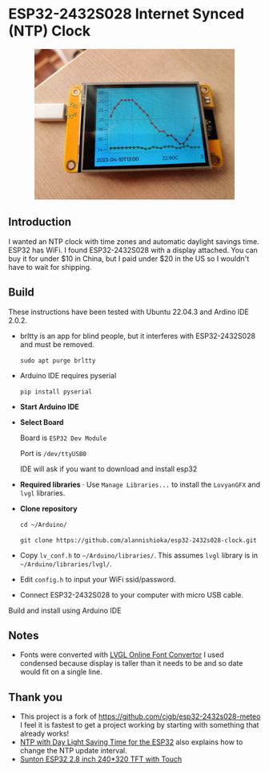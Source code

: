 # ESP32-2432S028 Internet Synced (NTP) Clock

<p align="center">
  <img src="./img/image.jpg" width="400"/>
</p>

## Introduction

I wanted an NTP clock with time zones and automatic daylight savings time.  ESP32 has WiFi.  I found ESP32-2432S028 with a display attached.  You can buy it for under $10 in China, but I paid under $20 in the US so I wouldn't have to wait for shipping.

## Build

These instructions have been tested with Ubuntu 22.04.3 and Ardino IDE 2.0.2.

- brltty is an app for blind people, but it interferes with ESP32-2432S028 and must be removed.

    `sudo apt purge brltty`

- Arduino IDE requires pyserial

    `pip install pyserial`

- **Start Arduino IDE**
- **Select Board**

    Board is `ESP32 Dev Module`

    Port is `/dev/ttyUSB0`

    IDE will ask if you want to download and install esp32

- **Required libraries** · Use `Manage Libraries...` to install the `LovyanGFX` and `lvgl` libraries.
- **Clone repository**

    `cd ~/Arduino/`

    `git clone https://github.com/alannishioka/esp32-2432s028-clock.git`

- Copy `lv_conf.h` to `~/Arduino/libraries/`. This assumes `lvgl` library is in `~/Arduino/libraries/lvgl/`.
- Edit `config.h` to input your WiFi ssid/password.

- Connect ESP32-2432S028 to your computer with micro USB cable.

Build and install using Arduino IDE

## Notes

- Fonts were converted with [LVGL Online Font Convertor](https://lvgl.io/tools/fontconverter)
I used condensed because display is taller than it needs to be and so date would fit on a single line.

## Thank you

- This project is a fork of https://github.com/cjgb/esp32-2432s028-meteo
I feel it is fastest to get a project working by starting with something that already works!
- [NTP with Day Light Saving Time for the ESP32](https://werner.rothschopf.net/microcontroller/202103_arduino_esp32_ntp_en.htm) also explains how to change the NTP update interval.
- [Sunton ESP32 2.8 inch 240*320 TFT with Touch](https://wiki.makerfabs.com/Sunton_ESP32_2.8_inch_240x320_TFT_with_Touch.html)

